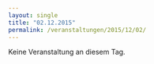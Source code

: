 ```yaml
---
layout: single
title: "02.12.2015"
permalink: /veranstaltungen/2015/12/02/
---
```


Keine Veranstaltung an diesem Tag.
